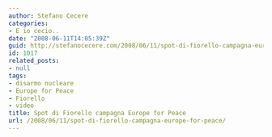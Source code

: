 ```yaml
---
author: Stefano Cecere
categories:
- E io cecio..
date: "2008-06-11T14:05:39Z"
guid: http://stefanocecere.com/2008/06/11/spot-di-fiorello-campagna-europe-for-peace/
id: 1017
related_posts:
- null
tags:
- disarmo nucleare
- Europe for Peace
- Fiorello
- video
title: Spot di Fiorello campagna Europe for Peace
url: /2008/06/11/spot-di-fiorello-campagna-europe-for-peace/
---
```


